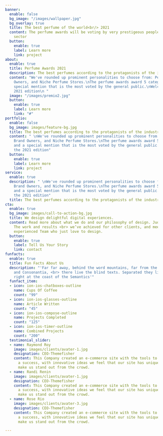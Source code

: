 ```yaml
---
banner:
  enable: false
  bg_image: "/images/wallpaper.jpg"
  bg_overlay: true
  title: The best perfume of the world<br/> 2021
  content: The perfume awards will be voting by very prestigeous people from this
    sector
  button:
    enable: true
    label: Learn more
    link: project
about:
  enable: true
  title: Perfume Awards 2021
  description: The best perfumes according to the protagonists of the industry.
  content: "We've rounded up prominent personalities to choose from: Perfumers, Brand
    Owners, and Niche Perfume Stores.\nThe perfume awards award 5 categories and a
    special mention that is the most voted by the general public.\nWelcome to the
    2021 edition\n "
  image: "/images/premio2.jpg"
  button:
    enable: true
    label: Learn more
    link: "#"
portfolio:
  enable: false
  bg_image: images/feature-bg.jpg
  title: The best perfumes according to the protagonists of the industry.
  content: " \nWe've rounded up prominent personalities to choose from: Perfumers,
    Brand Owners, and Niche Perfume Stores.\nThe perfume awards award 5 categories
    and a special mention that is the most voted by the general public.\nWelcome to
    the 2021 edition"
  button:
    enable: true
    label: Learn more
    link: project
service:
  enable: true
  description: " \nWe've rounded up prominent personalities to choose from: Perfumers,
    Brand Owners, and Niche Perfume Stores.\nThe perfume awards award 5 categories
    and a special mention that is the most voted by the general public.\nWelcome to
    the 2021 edition"
  title: The best perfumes according to the protagonists of the industry.
cta:
  enable: true
  bg_image: images/call-to-action-bg.jpg
  title: We design delightful digital experiences.
  content: Read more about what we do and our philosophy of design. Judge for yourself
    The work and results <br> we’ve achieved for other clients, and meet our highly
    experienced Team who just love to design.
  button:
    enable: true
    label: Tell Us Your Story
    link: contact
funfacts:
  enable: true
  title: Fun Facts About Us
  description: "'Far far away, behind the word mountains, far from the countries Vokalia
    and Consonantia, <br> there live the blind texts. Separated they live in Bookmarksgrove
    right at the coast of the Semantics'"
  funfact_item:
  - icon: ion-ios-chatboxes-outline
    name: Cups Of Coffee
    count: "99"
  - icon: ion-ios-glasses-outline
    name: Article Written
    count: "45"
  - icon: ion-ios-compose-outline
    name: Projects Completed
    count: "125"
  - icon: ion-ios-timer-outline
    name: Combined Projects
    count: "200"
  testimonial_slider:
  - name: Raymond Roy
    image: images/clients/avater-1.jpg
    designation: CEO-Themefisher
    content: This Company created an e-commerce site with the tools to make our business
      a success, with innovative ideas we feel that our site has unique elements that
      make us stand out from the crowd.
  - name: Randi Renin
    image: images/clients/avater-1.jpg
    designation: CEO-Themefisher
    content: This Company created an e-commerce site with the tools to make our business
      a success, with innovative ideas we feel that our site has unique elements that
      make us stand out from the crowd.
  - name: Rose Rio
    image: images/clients/avater-3.jpg
    designation: CEO-Themefisher
    content: This Company created an e-commerce site with the tools to make our business
      a success, with innovative ideas we feel that our site has unique elements that
      make us stand out from the crowd.

---
```

